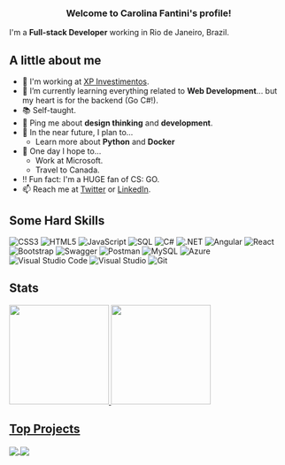 <h3 align="center">
  Welcome to Carolina Fantini's profile!
</h3>

I'm a **Full-stack Developer** working in Rio de Janeiro, Brazil.

## A little about me

- 🔨 I'm working at [XP Investimentos](https://www.xpi.com.br/).
- 🌱 I’m currently learning everything related to **Web Development**... but my heart is for the backend (Go C#!).
- 📚 Self-taught.
- 💬 Ping me about **design thinking** and **development**.
- 🎯 In the near future, I plan to...
  - Learn more about **Python** and **Docker**
- 🤞 One day I hope to...
  - Work at Microsoft.
  - Travel to Canada.
- ‼️ Fun fact: I'm a HUGE fan of CS: GO.
- 📫 Reach me at [Twitter](https://twitter.com/carol_fantini) or [LinkedIn](https://linkedin.com/in/carolfantini).

## Some Hard Skills

![CSS3](https://img.shields.io/badge/CSS-%231572B6.svg?logo=css3)
![HTML5](https://img.shields.io/badge/HTML-%23E34F26.svg?logo=html5&logoColor=white)
![JavaScript](https://img.shields.io/badge/JavaScript-%23F7DF1E.svg?logo=javascript&logoColor=black)
![SQL](https://img.shields.io/badge/SQL-%23025E8C.svg?logo=amazon-dynamodb)
![C#](https://img.shields.io/badge/C%23-8A2BE2.svg?logo=c-sharp)
![.NET](https://img.shields.io/badge/.NET-5C2D91?logo=.net)
![Angular](https://img.shields.io/badge/Angular-F05032.svg?logo=angular)
![React](https://img.shields.io/badge/React-61DAFB.svg?logo=react&logoColor=white)
![Bootstrap](https://img.shields.io/badge/Bootstrap-5C2D91.svg?logo=bootstrap&logoColor=white)
![Swagger](https://img.shields.io/badge/Swagger-000033?logo=swagger)
![Postman](https://img.shields.io/badge/Postman-FF8533?logo=postman&logoColor=white)
![MySQL](https://img.shields.io/badge/MySQL-000066?logo=mysql&logoColor=white)
![Azure](https://img.shields.io/badge/Azure-3333FF.svg?logo=microsoft%20azure)
![Visual Studio Code](https://img.shields.io/badge/Visual%20Studio%20Code-0078d7.svg?logo=visual-studio-code&logoColor=white)
![Visual Studio](https://img.shields.io/badge/Visual%20Studio-5C2D91.svg?logo=visual-studio&logoColor=white)
![Git](https://img.shields.io/badge/-Git-F05032?&logo=git&logoColor=FFFFFF)

## Stats

<div>
 <a href="https://github.com/CarolFantini">
 <img height="180em" src="https://github-readme-stats.vercel.app/api?username=CarolFantini&show_icons=true&theme=vision-friendly-dark&include_all_commits=true&count_private=true&cache_seconds=1800&locale=en"/>
 <img height="180em" src="https://github-readme-stats.vercel.app/api/top-langs/?username=CarolFantini&layout=compact&langs_count=6&theme=vision-friendly-dark&cache_seconds=1800&locale=en"/>
</div>
  
## Top Projects

<a href="https://github.com/CarolFantini/BCChallenge">
  <img align="center" src="https://github-readme-stats.vercel.app/api/pin/?username=CarolFantini&repo=BCChallenge&theme=vision-friendly-dark&cache_seconds=1800&locale=en" />
</a>
<a href="https://github.com/CarolFantini/EducAnalysis">
  <img align="center" src="https://github-readme-stats.vercel.app/api/pin/?username=CarolFantini&repo=EducAnalysis&theme=vision-friendly-dark&cache_seconds=1800&locale=en" />
</a>

